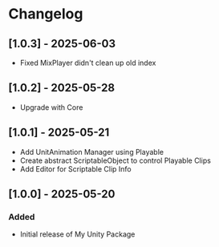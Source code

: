 # Changelog

## [1.0.3] - 2025-06-03
- Fixed MixPlayer didn't clean up old index

## [1.0.2] - 2025-05-28
- Upgrade with Core

## [1.0.1] - 2025-05-21
- Add UnitAnimation Manager using Playable
- Create abstract ScriptableObject to control Playable Clips
- Add Editor for Scriptable Clip Info

## [1.0.0] - 2025-05-20
### Added
- Initial release of My Unity Package
